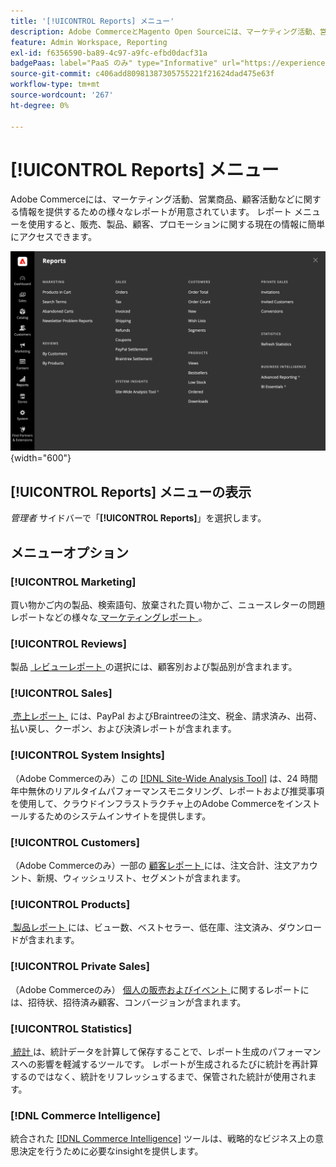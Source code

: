 ```yaml
---
title: '[!UICONTROL Reports] メニュー'
description: Adobe CommerceとMagento Open Sourceには、マーケティング活動、営業商品、顧客活動についての情報を提供するための様々なレポートが用意されています。
feature: Admin Workspace, Reporting
exl-id: f6356590-ba89-4c97-a9fc-efbd0dacf31a
badgePaas: label="PaaS のみ" type="Informative" url="https://experienceleague.adobe.com/ja/docs/commerce/user-guides/product-solutions" tooltip="Adobe Commerce on Cloud プロジェクト（Adobeが管理する PaaS インフラストラクチャ）およびオンプレミスプロジェクトにのみ適用されます。"
source-git-commit: c406add80981387305755221f21624dad475e63f
workflow-type: tm+mt
source-wordcount: '267'
ht-degree: 0%

---
```


# [!UICONTROL Reports] メニュー

Adobe Commerceには、マーケティング活動、営業商品、顧客活動などに関する情報を提供するための様々なレポートが用意されています。 レポート メニューを使用すると、販売、製品、顧客、プロモーションに関する現在の情報に簡単にアクセスできます。

![&#x200B; レポートメニュー &#x200B;](./assets/overview.png){width="600"}

## [!UICONTROL Reports] メニューの表示

_管理者_ サイドバーで「**[!UICONTROL Reports]**」を選択します。

## メニューオプション

### [!UICONTROL Marketing]

買い物かご内の製品、検索語句、放棄された買い物かご、ニュースレターの問題レポートなどの様々な [&#x200B; マーケティングレポート &#x200B;](marketing-reports.md)。

### [!UICONTROL Reviews]

製品 [&#x200B; レビューレポート &#x200B;](review-reports.md) の選択には、顧客別および製品別が含まれます。

### [!UICONTROL Sales]

[&#x200B; 売上レポート &#x200B;](sales-reports.md) には、PayPal およびBraintreeの注文、税金、請求済み、出荷、払い戻し、クーポン、および決済レポートが含まれます。

### [!UICONTROL System Insights]

（Adobe Commerceのみ）この [[!DNL Site-Wide Analysis Tool]](https://experienceleague.adobe.com/docs/commerce-operations/tools/site-wide-analysis-tool/access.html?lang=ja) は、24 時間年中無休のリアルタイムパフォーマンスモニタリング、レポートおよび推奨事項を使用して、クラウドインフラストラクチャ上のAdobe Commerceをインストールするためのシステムインサイトを提供します。

### [!UICONTROL Customers]

（Adobe Commerceのみ）一部の [&#x200B; 顧客レポート &#x200B;](customer-reports.md) には、注文合計、注文アカウント、新規、ウィッシュリスト、セグメントが含まれます。

### [!UICONTROL Products]

[&#x200B; 製品レポート &#x200B;](product-reports.md) には、ビュー数、ベストセラー、低在庫、注文済み、ダウンロードが含まれます。

### [!UICONTROL Private Sales]

（Adobe Commerceのみ） [&#x200B; 個人の販売およびイベント &#x200B;](private-sales-reports.md) に関するレポートには、招待状、招待済み顧客、コンバージョンが含まれます。

### [!UICONTROL Statistics]

[&#x200B; 統計 &#x200B;](sales-reports.md#refresh-statistics) は、統計データを計算して保存することで、レポート生成のパフォーマンスへの影響を軽減するツールです。 レポートが生成されるたびに統計を再計算するのではなく、統計をリフレッシュするまで、保管された統計が使用されます。

### [!DNL Commerce Intelligence]

統合された [[!DNL Commerce Intelligence]](business-intelligence.md) ツールは、戦略的なビジネス上の意思決定を行うために必要なinsightを提供します。
